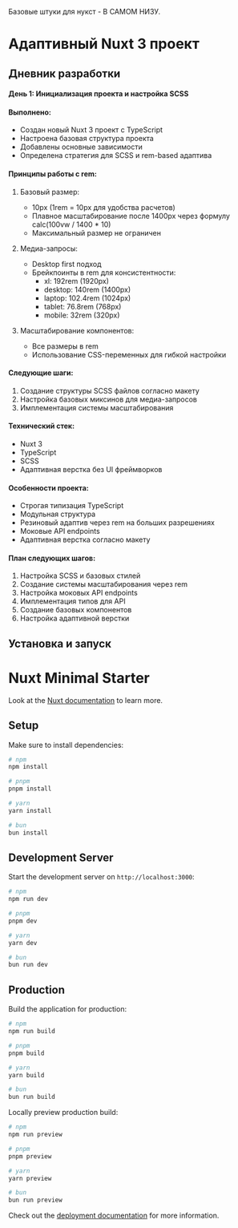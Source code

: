 Базовые штуки для нукст - В САМОМ НИЗУ. 

# Адаптивный Nuxt 3 проект

## Дневник разработки

#### День 1: Инициализация проекта и настройка SCSS

#### Выполнено:
- Создан новый Nuxt 3 проект с TypeScript
- Настроена базовая структура проекта
- Добавлены основные зависимости
- Определена стратегия для SCSS и rem-based адаптива

#### Принципы работы с rem:
1. Базовый размер: 
   - 10px (1rem = 10px для удобства расчетов)
   - Плавное масштабирование после 1400px через формулу calc(100vw / 1400 * 10)
   - Максимальный размер не ограничен

2. Медиа-запросы:
   - Desktop first подход
   - Брейкпоинты в rem для консистентности:
     * xl: 192rem (1920px)
     * desktop: 140rem (1400px)
     * laptop: 102.4rem (1024px)
     * tablet: 76.8rem (768px)
     * mobile: 32rem (320px)

3. Масштабирование компонентов:
   - Все размеры в rem
   - Использование CSS-переменных для гибкой настройки


#### Следующие шаги:
1. Создание структуры SCSS файлов согласно макету
2. Настройка базовых миксинов для медиа-запросов
3. Имплементация системы масштабирования

#### Технический стек:
- Nuxt 3
- TypeScript
- SCSS
- Адаптивная верстка без UI фреймворков

#### Особенности проекта:
- Строгая типизация TypeScript
- Модульная структура
- Резиновый адаптив через rem на больших разрешениях
- Моковые API endpoints
- Адаптивная верстка согласно макету

#### План следующих шагов:
1. Настройка SCSS и базовых стилей
2. Создание системы масштабирования через rem
3. Настройка моковых API endpoints
4. Имплементация типов для API
5. Создание базовых компонентов
6. Настройка адаптивной верстки

## Установка и запуск



# Nuxt Minimal Starter

Look at the [Nuxt documentation](https://nuxt.com/docs/getting-started/introduction) to learn more.

## Setup

Make sure to install dependencies:

```bash
# npm
npm install

# pnpm
pnpm install

# yarn
yarn install

# bun
bun install
```

## Development Server

Start the development server on `http://localhost:3000`:

```bash
# npm
npm run dev

# pnpm
pnpm dev

# yarn
yarn dev

# bun
bun run dev
```

## Production

Build the application for production:

```bash
# npm
npm run build

# pnpm
pnpm build

# yarn
yarn build

# bun
bun run build
```

Locally preview production build:

```bash
# npm
npm run preview

# pnpm
pnpm preview

# yarn
yarn preview

# bun
bun run preview
```

Check out the [deployment documentation](https://nuxt.com/docs/getting-started/deployment) for more information.
